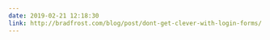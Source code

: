 ```yaml
---
date: 2019-02-21 12:18:30
link: http://bradfrost.com/blog/post/dont-get-clever-with-login-forms/
---
```

